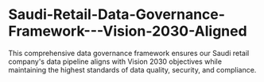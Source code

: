 # Saudi-Retail-Data-Governance-Framework---Vision-2030-Aligned
This comprehensive data governance framework ensures our Saudi retail company's data pipeline aligns with Vision 2030 objectives while maintaining the highest standards of data quality, security, and compliance.
